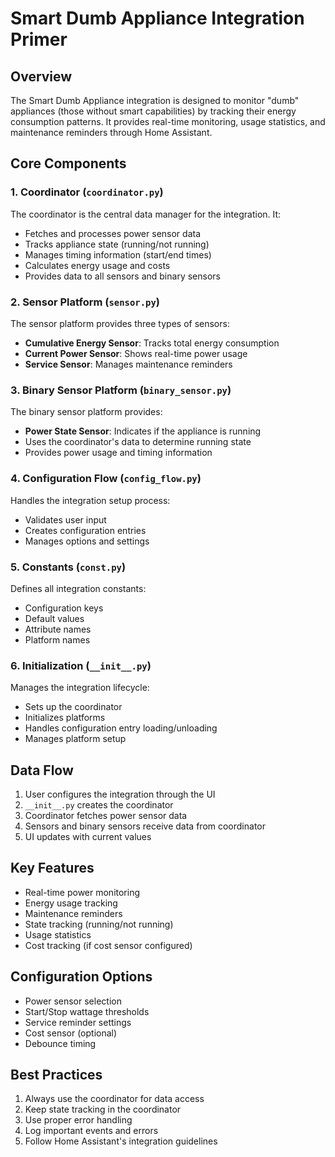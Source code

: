 # Smart Dumb Appliance Integration Primer

## Overview
The Smart Dumb Appliance integration is designed to monitor "dumb" appliances (those without smart capabilities) by tracking their energy consumption patterns. It provides real-time monitoring, usage statistics, and maintenance reminders through Home Assistant.

## Core Components

### 1. Coordinator (`coordinator.py`)
The coordinator is the central data manager for the integration. It:
- Fetches and processes power sensor data
- Tracks appliance state (running/not running)
- Manages timing information (start/end times)
- Calculates energy usage and costs
- Provides data to all sensors and binary sensors

### 2. Sensor Platform (`sensor.py`)
The sensor platform provides three types of sensors:
- **Cumulative Energy Sensor**: Tracks total energy consumption
- **Current Power Sensor**: Shows real-time power usage
- **Service Sensor**: Manages maintenance reminders

### 3. Binary Sensor Platform (`binary_sensor.py`)
The binary sensor platform provides:
- **Power State Sensor**: Indicates if the appliance is running
- Uses the coordinator's data to determine running state
- Provides power usage and timing information

### 4. Configuration Flow (`config_flow.py`)
Handles the integration setup process:
- Validates user input
- Creates configuration entries
- Manages options and settings

### 5. Constants (`const.py`)
Defines all integration constants:
- Configuration keys
- Default values
- Attribute names
- Platform names

### 6. Initialization (`__init__.py`)
Manages the integration lifecycle:
- Sets up the coordinator
- Initializes platforms
- Handles configuration entry loading/unloading
- Manages platform setup

## Data Flow
1. User configures the integration through the UI
2. `__init__.py` creates the coordinator
3. Coordinator fetches power sensor data
4. Sensors and binary sensors receive data from coordinator
5. UI updates with current values

## Key Features
- Real-time power monitoring
- Energy usage tracking
- Maintenance reminders
- State tracking (running/not running)
- Usage statistics
- Cost tracking (if cost sensor configured)

## Configuration Options
- Power sensor selection
- Start/Stop wattage thresholds
- Service reminder settings
- Cost sensor (optional)
- Debounce timing

## Best Practices
1. Always use the coordinator for data access
2. Keep state tracking in the coordinator
3. Use proper error handling
4. Log important events and errors
5. Follow Home Assistant's integration guidelines 